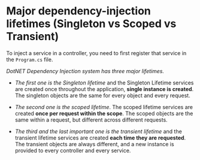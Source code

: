# Major dependency-injection lifetimes (Singleton vs Scoped vs Transient)

To inject a service in a controller, you need to first register that service in the `Program.cs` file.

_DotNET Dependency Injection system has three major lifetimes._

-   _The first one is the Singleton lifetime_ and the Singleton Lifetime services are created once throughout the application, **single instance is created**. The singleton objects are the same for every object and every request.

-   _The second one is the scoped lifetime_. The scoped lifetime services are created **once per request within the scope**. The scoped objects are the same within a request, but different across different requests.

-   _The third and the last important one is the transient lifetime_ and the transient lifetime services are created **each time they are requested**. The transient objects are always different, and a new instance is provided to every controller and every service.
